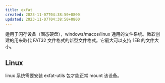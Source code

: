 ```yaml
---
title: exfat
created: 2023-11-07T04:38:50+0800
updated: 2023-11-07T04:38:50+0800
---
```



适用于闪存设备（固态硬盘），windows/macos/linux 通用的文件系统。微软创建的用来取代 FAT32 文件格式的新型文件格式。它最大可以支持 1EB 的文件大小。

## Linux

linux 系统需要安装 exfat-utils 包才能正常 mount 该设备。

